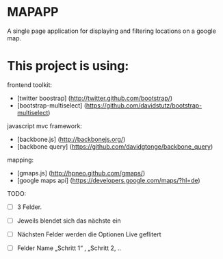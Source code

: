 MAPAPP
======







A single page application for displaying and filtering locations  on a google map.

# This project is using: 

frontend toolkit:
- [twitter boostrap] (http://twitter.github.com/bootstrap/)
- [bootstrap-multiselect] (https://github.com/davidstutz/bootstrap-multiselect)

javascript mvc framework:
- [backbone.js] (http://backbonejs.org/)
- [backbone query] (https://github.com/davidgtonge/backbone_query)

mapping:
- [gmaps.js] (http://hpneo.github.com/gmaps/) 
- [google maps api] (https://developers.google.com/maps/?hl=de)


TODO: 

- [ ] 3 Felder. 

- [ ] Jeweils blendet sich das nächste ein
- [ ] Nächsten Felder werden die Optionen Live geflitert
- [ ] Felder Name „Schritt 1“ , „Schritt 2, ..


